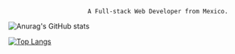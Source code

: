                           A Full-stack Web Developer from Mexico.

![Anurag's GitHub stats](https://github-readme-stats.vercel.app/api?username=gussm07&show_icons=true&theme=dark)


[![Top Langs](https://github-readme-stats.vercel.app/api/top-langs/?username=gussm07&langs_count=8)](https://github.com/anuraghazra/github-readme-stats)

<!---
gussm07/gussm07 is a ✨ special ✨ repository because its `README.md` (this file) appears on your GitHub profile.
You can click the Preview link to take a look at your changes.
--->
